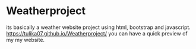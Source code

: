# Weatherproject
its basically a weather website project using html, bootstrap and javascript.
 https://tulika07.github.io/Weatherproject/ you can have a quick preview of my my website.
